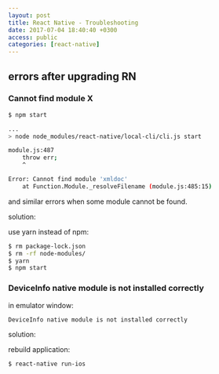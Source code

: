 ```yaml
---
layout: post
title: React Native - Troubleshooting
date: 2017-07-04 18:40:40 +0300
access: public
categories: [react-native]
---
```


<!-- more -->

## errors after upgrading RN

### Cannot find module X

```sh
$ npm start

...
> node node_modules/react-native/local-cli/cli.js start

module.js:487
    throw err;
    ^

Error: Cannot find module 'xmldoc'
    at Function.Module._resolveFilename (module.js:485:15)
```

and similar errors when some module cannot be found.

solution:

use yarn instead of npm:

```sh
$ rm package-lock.json
$ rm -rf node-modules/
$ yarn
$ npm start
```

### DeviceInfo native module is not installed correctly

in emulator window:

```sh
DeviceInfo native module is not installed correctly
```

solution:

rebuild application:

```sh
$ react-native run-ios
```
